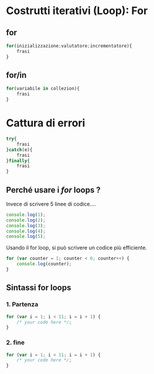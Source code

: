 # Costrutti iterativi (Loop): For 

## for
```javascript
for(inizializzazione;valutatore;incrementatore){
    frasi
}
```
## for/in
```javascript
for(variabile in collezion){
    frasi
}
```
# Cattura di errori
```javascript
try{
    frasi
}catch(e){
    frasi
}finally{
    frasi
}
```


## Perché usare i *for* loops ? 
Invece di scrivere 5 linee di codice.... 

```javascript
console.log(1);
console.log(2);
console.log(3);
console.log(4);
console.log(5);
```

Usando il for loop, si può scrivere un codice più efficiente. 

```javascript
for (var counter = 1; counter < 6; counter++) {
	console.log(counter);
}
```

## Sintassi for loops 
### 1. Partenza

```javascript
for (var i = 1; i < 11; i = i + 1) {
    /* your code here */;
}
```

### 2. fine

```javascript
for (var i = 1; i < 11; i = i + 1) {
    /* your code here */;
}
```
